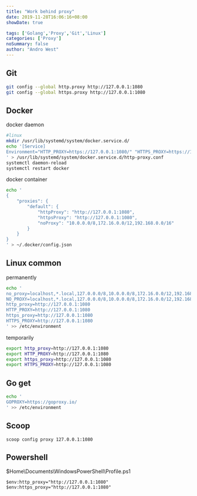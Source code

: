 ```yaml
---
title: "Work behind proxy"
date: 2019-11-28T16:06:16+08:00
showDate: true

tags: ['Golang','Proxy','Git','Linux']
categories: ['Proxy']
noSummary: false
author: "Andro West"
---
```


## Git
```bash
git config --global http.proxy http://127.0.0.1:1080
git config --global https.proxy http://127.0.0.1:1080
```

## Docker
docker daemon  
```bash
#linux
mkdir /usr/lib/systemd/system/docker.service.d/
echo '[Service]
Environment="HTTP_PROXY=https://127.0.0.1:1080/" "HTTPS_PROXY=https://127.0.0.1:1080/" 
' > /usr/lib/systemd/system/docker.service.d/http-proxy.conf
systemctl daemon-reload
systemctl restart docker
```

docker container
```bash
echo '
{
    "proxies": {
        "default": {
            "httpProxy": "http://127.0.0.1:1080",
            "httpsProxy": "http://127.0.0.1:1080",
            "noProxy": "10.0.0.0/8,172.16.0.0/12,192.168.0.0/16"
        }
    }
}
' > ~/.docker/config.json
```

## Linux common
permanently
```bash
echo '
no_proxy=localhost,*.local,127.0.0.0/8,10.0.0.0/8,172.16.0.0/12,192.168.0.0/16,::1/128,fe80::/10
NO_PROXY=localhost,*.local,127.0.0.0/8,10.0.0.0/8,172.16.0.0/12,192.168.0.0/16,::1/128,fe80::/10
http_proxy=http://127.0.0.1:1080
HTTP_PROXY=http://127.0.0.1:1080
https_proxy=http://127.0.0.1:1080
HTTPS_PROXY=http://127.0.0.1:1080
' >> /etc/environment
```

temporarily
```bash
export http_proxy=http://127.0.0.1:1080
export HTTP_PROXY=http://127.0.0.1:1080
export https_proxy=http://127.0.0.1:1080
export HTTPS_PROXY=http://127.0.0.1:1080
```

## Go get
```bash
echo '
GOPROXY=https://goproxy.io/
' >> /etc/environment
```

## Scoop
```
scoop config proxy 127.0.0.1:1080
```

## Powershell
$Home\Documents\WindowsPowerShell\Profile.ps1
```
$env:http_proxy="http://127.0.0.1:1080"
$env:https_proxy="http://127.0.0.1:1080"
```